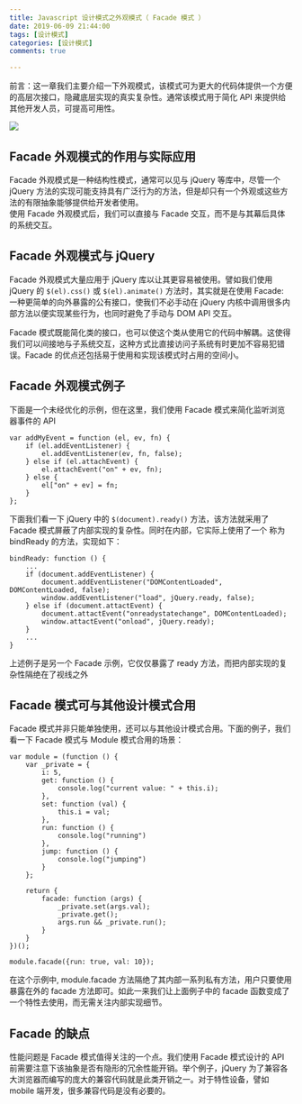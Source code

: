 ```yaml
---
title: Javascript 设计模式之外观模式（ Facade 模式 ）
date: 2019-06-09 21:44:00
tags: [设计模式]
categories: [设计模式]
comments: true

---
```


前言：这一章我们主要介绍一下外观模式，该模式可为更大的代码体提供一个方便的高层次接口，隐藏底层实现的真实复杂性。通常该模式用于简化 API 来提供给其他开发人员，可提高可用性。

![](https://img.shenyujie.cc/2019-6-9-Factory-Pattern.png)

<!--more-->

## Facade 外观模式的作用与实际应用
Facade 外观模式是一种结构性模式，通常可以见与 jQuery 等库中，尽管一个 jQuery 方法的实现可能支持具有广泛行为的方法，但是却只有一个外观或这些方法的有限抽象能够提供给开发者使用。  
使用 Facade 外观模式后，我们可以直接与 Facade 交互，而不是与其幕后具体的系统交互。

## Facade 外观模式与 jQuery
Facade 外观模式大量应用于 jQuery 库以让其更容易被使用。譬如我们使用 jQuery 的 `$(el).css()` 或 `$(el).animate()` 方法时，其实就是在使用 Facade: 一种更简单的向外暴露的公有接口，使我们不必手动在 jQuery 内核中调用很多内部方法以便实现某些行为，也同时避免了手动与 DOM API 交互。  

Facade 模式既能简化类的接口，也可以使这个类从使用它的代码中解耦。这使得我们可以间接地与子系统交互，这种方式比直接访问子系统有时更加不容易犯错误。Facade 的优点还包括易于使用和实现该模式时占用的空间小。

## Facade 外观模式例子

下面是一个未经优化的示例，但在这里，我们使用 Facade 模式来简化监听浏览器事件的 API

```
var addMyEvent = function (el, ev, fn) {
    if (el.addEventListener) {
        el.addEventListener(ev, fn, false);
    } else if (el.attachEvent) {
        el.attachEvent("on" + ev, fn);
    } else {
        el["on" + ev] = fn;
    }
};

```

下面我们看一下 jQuery 中的 `$(document).ready()` 方法，该方法就采用了 Facade 模式屏蔽了内部实现的复杂性。同时在内部，它实际上使用了一个 称为 bindReady 的方法，实现如下：

```
bindReady: function () {
	...
	if (document.addEventListener) {
	    document.addEventListener("DOMContentLoaded", DOMContentLoaded, false);
	    window.addEventListener("load", jQuery.ready, false);
	} else if (document.attactEvent) {
	    document.attactEvent("onreadystatechange", DOMContentLoaded);
	    window.attactEvent("onload", jQuery.ready);
	}
	...
}
```

上述例子是另一个 Facade 示例，它仅仅暴露了 ready 方法，而把内部实现的复杂性隔绝在了视线之外

## Facade 模式可与其他设计模式合用
Facade 模式并非只能单独使用，还可以与其他设计模式合用。下面的例子，我们看一下 Facade 模式与 Module 模式合用的场景：

```
var module = (function () {
    var _private = {
        i: 5,
        get: function () {
            console.log("current value: " + this.i);
        },
        set: function (val) {
            this.i = val;
        },
        run: function () {
            console.log("running")
        },
        jump: function () {
            console.log("jumping")
        }
    };

    return {
        facade: function (args) {
            _private.set(args.val);
            _private.get();
            args.run && _private.run();
        }
    }
})();

module.facade({run: true, val: 10});
```

在这个示例中, module.facade 方法隔绝了其内部一系列私有方法，用户只要使用暴露在外的 facade 方法即可。如此一来我们让上面例子中的 facade 函数变成了一个特性去使用，而无需关注内部实现细节。

## Facade 的缺点
性能问题是 Facade 模式值得关注的一个点。我们使用 Facade 模式设计的 API 前需要注意下该抽象是否有隐形的冗余性能开销。举个例子，jQuery 为了兼容各大浏览器而编写的庞大的兼容代码就是此类开销之一。对于特性设备，譬如 mobile 端开发，很多兼容代码是没有必要的。